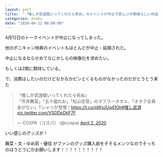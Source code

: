 ```yaml
---
layout: post
title:  "「推しが武道館いってくれたら死ぬ」のイベントが中止で悲しいが素晴らしい作品なのでもう1回見てる"
categories: otaku
date: "2020-04-12 00:00:00"
---
```


4月12日のトークイベントが中止になってしまった。

他のポニキャン特典のイベントもほとんどが中止・延期された。

中止になるならせめてなにかしらの映像化を求めたい。

もしくは2期に期待している。

で、消費はしたいのだけどなかなかピンとくるものがなかったのだがとうとう来た

<blockquote class="twitter-tweet tw-align-center"><p lang="ja" dir="ltr">『推しが武道館いってくれたら死ぬ』<br>「市井舞菜」「五十嵐れお」「松山空音」のマフラータオル、「オタク全員金がない」Tシャツが登場！<a href="https://t.co/pWyJUq41Oh">https://t.co/pWyJUq41Oh</a><a href="https://twitter.com/hashtag/%E6%8E%A8%E3%81%97%E6%AD%A6%E9%81%93?src=hash&amp;ref_src=twsrc%5Etfw">#推し武道</a> <a href="https://t.co/VSDDpDkF7F">pic.twitter.com/VSDDpDkF7F</a></p>&mdash; COSPA（コスパ） (@cospa) <a href="https://twitter.com/cospa/status/1245638551775019010?ref_src=twsrc%5Etfw">April 2, 2020</a></blockquote> <script async src="https://platform.twitter.com/widgets.js" charset="utf-8"></script>

いい感じのグッズが！

舞菜・文・ゆめ莉・優佳 がファンのグッズ購入欲をそそるメンツなのでそっちのほうどうにかお願いします！！！！！！！！！！

